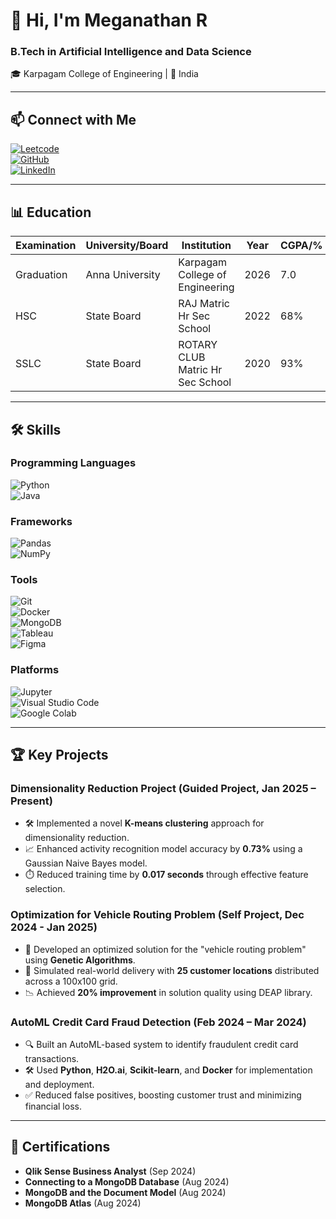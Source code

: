 

# 👋 Hi, I'm Meganathan R
### B.Tech in Artificial Intelligence and Data Science  
🎓 Karpagam College of Engineering | 📍 India  

---

## 📫 Connect with Me
[![Leetcode](https://img.shields.io/badge/LeetCode-FFA116?logo=LeetCode&logoColor=white)](https://leetcode.com/u/Meganathan2004/)  
[![GitHub](https://img.shields.io/badge/GitHub-181717?logo=github&logoColor=white)](https://github.com/meganathansriram)  
[![LinkedIn](https://img.shields.io/badge/LinkedIn-0077B5?logo=linkedin&logoColor=white)](https://www.linkedin.com/in/meganathan-r-18797b279/)  

---

## 📊 Education
| Examination | University/Board | Institution                     | Year | CGPA/%  |
|-------------|-------------------|---------------------------------|------|---------|
| Graduation  | Anna University   | Karpagam College of Engineering | 2026 | 7.0     |
| HSC         | State Board       | RAJ Matric Hr Sec School        | 2022 | 68%     |
| SSLC        | State Board       | ROTARY CLUB Matric Hr Sec School | 2020 | 93%     |

---

## 🛠 Skills
### Programming Languages
![Python](https://img.shields.io/badge/Python-3776AB?logo=python&logoColor=white)  
![Java](https://img.shields.io/badge/Java-007396?logo=java&logoColor=white)  

### Frameworks  
![Pandas](https://img.shields.io/badge/Pandas-150458?logo=pandas&logoColor=white)  
![NumPy](https://img.shields.io/badge/NumPy-013243?logo=numpy&logoColor=white)  

### Tools  
![Git](https://img.shields.io/badge/Git-F05032?logo=git&logoColor=white)  
![Docker](https://img.shields.io/badge/Docker-2496ED?logo=docker&logoColor=white)  
![MongoDB](https://img.shields.io/badge/MongoDB-47A248?logo=mongodb&logoColor=white)  
![Tableau](https://img.shields.io/badge/Tableau-E97627?logo=tableau&logoColor=white)  
![Figma](https://img.shields.io/badge/Figma-F24E1E?logo=figma&logoColor=white)  

### Platforms  
![Jupyter](https://img.shields.io/badge/Jupyter-F37626?logo=jupyter&logoColor=white)  
![Visual Studio Code](https://img.shields.io/badge/VSCode-007ACC?logo=visual-studio-code&logoColor=white)  
![Google Colab](https://img.shields.io/badge/Google%20Colab-F9AB00?logo=google-colab&logoColor=white)  

---

## 🏆 Key Projects
### Dimensionality Reduction Project (Guided Project, Jan 2025 – Present)
- 🛠️ Implemented a novel **K-means clustering** approach for dimensionality reduction.  
- 📈 Enhanced activity recognition model accuracy by **0.73%** using a Gaussian Naive Bayes model.  
- ⏱️ Reduced training time by **0.017 seconds** through effective feature selection.  

### Optimization for Vehicle Routing Problem (Self Project, Dec 2024 - Jan 2025)
- 🚚 Developed an optimized solution for the "vehicle routing problem" using **Genetic Algorithms**.  
- 📌 Simulated real-world delivery with **25 customer locations** distributed across a 100x100 grid.  
- 📉 Achieved **20% improvement** in solution quality using DEAP library.  

### AutoML Credit Card Fraud Detection (Feb 2024 – Mar 2024)
- 🔍 Built an AutoML-based system to identify fraudulent credit card transactions.  
- 🛠️ Used **Python**, **H2O.ai**, **Scikit-learn**, and **Docker** for implementation and deployment.  
- ✅ Reduced false positives, boosting customer trust and minimizing financial loss.  

---

## 📜 Certifications
- **Qlik Sense Business Analyst** (Sep 2024)  
- **Connecting to a MongoDB Database** (Aug 2024)  
- **MongoDB and the Document Model** (Aug 2024)  
- **MongoDB Atlas** (Aug 2024)  



